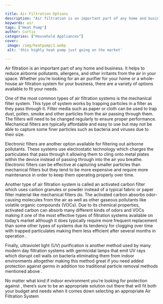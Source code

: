 ```yaml
---

title: Air Filtration Options
description: "Air filtration is an important part of any home and business. It helps to reduce airborne pollutants, allergens, and other irritan...get more detail"
keywords: air
tags: ["Heat Pump"]
author: Curtis
categories: ["Household Appliances"]
cover: 
 image: /img/heatpump/1.webp
 alt: 'this highly heat pump just going on the market'

---
```


Air filtration is an important part of any home and business. It helps to reduce airborne pollutants, allergens, and other irritants from the air in your space. Whether you’re looking for an air purifier for your home or a whole-house air filtration system for your business, there are a variety of options available to fit your needs.

One of the most common types of air filtration systems is the mechanical filter system. This type of system works by trapping particles in a filter as they pass through it. Filter media such as paper or cloth can be used to trap dust, pollen, smoke and other particles from the air passing through them. The filters will need to be changed regularly to ensure proper performance. Mechanical filters are typically affordable and easy to use but may not be able to capture some finer particles such as bacteria and viruses due to their size. 

Electronic filters are another option available for filtering out airborne pollutants. These systems use electrostatic technology which charges the particulates that pass through it allowing them to cling onto metal plates within the device instead of passing through into the air you breathe. Electronic filters can be effective at capturing smaller particles than mechanical filters but they tend to be more expensive and require more maintenance in order to keep them operating properly over time. 

Another type of air filtration system is called an activated carbon filter which uses carbon granules or powder instead of a typical fabric or paper filter material like mechanical filters do. The activated carbon absorbs odor-causing molecules from the air as well as other gaseous pollutants like volatile organic compounds (VOCs). Due to its chemical properties, activated carbon can absorb many different kinds of odors and VOCs making it one of the most effective types of filtration systems available on today’s market although it does typically require more frequent replacement than some other types of systems due its tendency for clogging over time with trapped particulates making them less efficient after several months in operation . 

Finally, ultraviolet light (UV) purification is another method used by many modern day filtration systems with germicidal lamps that emit UV rays which disrupt cell walls on bacteria eliminating them from indoor environments altogether making this method great if you need added protection against germs in addition too traditional particle removal methods mentioned above . 

No matter what kind if indoor environment you’re looking for protection against , there’s sure to be an appropriate solution out there that will fit both your budget and needs when it comes down selecting an appropriate Air Filtration System
